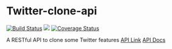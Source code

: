 # Twitter-clone-api
[![Build Status](https://travis-ci.com/OluwmayowaF/twitter-clone-api.svg?branch=master)](https://travis-ci.com/OluwmayowaF/twitter-clone-api) <a href="https://codeclimate.com/github/OluwmayowaF/twitter-clone-api/maintainability"><img src="https://api.codeclimate.com/v1/badges/55ba530f9dd8f21a49e5/maintainability" /></a> [![Coverage Status](https://coveralls.io/repos/github/OluwmayowaF/twitter-clone-api/badge.svg?branch=master)](https://coveralls.io/github/OluwmayowaF/twitter-clone-api?branch=master)




A RESTful API to clone some Twitter features
<a href='https://twitterclone-api.herokuapp.com/'>API Link</a>
<a href='https://documenter.getpostman.com/view/9048286/SzYbzHbW?version=latest'>API Docs</a>